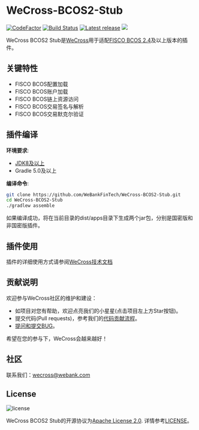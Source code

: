 # WeCross-BCOS2-Stub

[![CodeFactor](https://www.codefactor.io/repository/github/webankfintech/WeCross-BCOS2-Stub/badge)](https://www.codefactor.io/repository/github/webankfintech/WeCross-BCOS2-Stub) [![Build Status](https://travis-ci.org/WeBankFinTech/WeCross-BCOS2-Stub.svg?branch=dev)](https://travis-ci.org/WeBankFinTech/WeCross-BCOS2-Stub) [![Latest release](https://img.shields.io/github/release/WeBankFinTech/WeCross-BCOS2-Stub.svg)](https://github.com/WeBankFinTech/WeCross-BCOS2-Stub/releases/latest)
![](https://img.shields.io/github/license/WeBankFinTech/WeCross-Fabric1-Stub) 

WeCross BCOS2 Stub是[WeCross](https://github.com/WeBankFinTech/WeCross)用于适配[FISCO BCOS 2.4](https://github.com/FISCO-BCOS/FISCO-BCOS)及以上版本的插件。

## 关键特性

- FISCO BCOS配置加载
- FISCO BCOS账户加载
- FISCO BCOS链上资源访问
- FISCO BCOS交易签名与解析
- FISCO BCOS交易默克尔验证

## 插件编译

**环境要求**:

  - [JDK8及以上](https://www.oracle.com/java/technologies/javase-downloads.html)
  - Gradle 5.0及以上

**编译命令**:

```bash
git clone https://github.com/WeBankFinTech/WeCross-BCOS2-Stub.git
cd WeCross-BCOS2-Stub
./gradlew assemble
```
如果编译成功，将在当前目录的dist/apps目录下生成两个jar包，分别是国密版和非国密版插件。

## 插件使用

插件的详细使用方式请参阅[WeCross技术文档](https://wecross.readthedocs.io/zh_CN/latest/docs/stubs/bcos.html#id2)

## 贡献说明

欢迎参与WeCross社区的维护和建设：

- 如项目对您有帮助，欢迎点亮我们的小星星(点击项目左上方Star按钮)。
- 提交代码(Pull requests)，参考我们的[代码贡献流程](CONTRIBUTING.md)。
- [提问和提交BUG](https://github.com/WeBankFinTech/WeCross-BCOS2-Stub/issues/new)。

希望在您的参与下，WeCross会越来越好！

## 社区
联系我们：wecross@webank.com

## License

![license](http://img.shields.io/badge/license-Apache%20v2-blue.svg)

WeCross BCOS2 Stub的开源协议为[Apache License 2.0](http://www.apache.org/licenses/). 详情参考[LICENSE](./LICENSE)。
